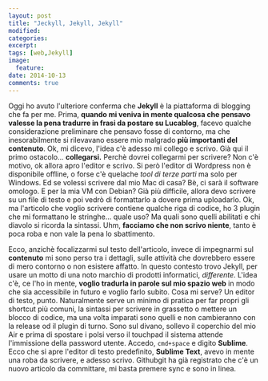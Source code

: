 ```yaml
---
layout: post
title: "Jeckyll, Jekyll, Jekyll"
modified:
categories: 
excerpt:
tags: [web,Jekyll]
image:
  feature:
date: 2014-10-13
comments: true
---
```


Oggi ho avuto l'ulteriore conferma che **Jekyll** è la piattaforma di blogging che fa per me. Prima, **quando mi veniva in mente qualcosa che pensavo valesse la pena tradurre in frasi da postare su Lucablog**, facevo qualche considerazione preliminare che pensavo fosse di contorno, ma che inesorabilmente si rilevavano essere mio malgrado **più importanti del contenuto**. Ok, mi dicevo, l'idea c'è adesso mi collego e scrivo.
Già qui il primo ostacolo... **collegarsi.** Perchè dovrei collegarmi per scrivere? Non c'è motivo, ok allora apro l'editor e scrivo. Si però l'editor di Wordpress non è disponibile offline, o forse c'è quelache *tool di terze parti* ma solo per Windows. Ed se volessi scrivere dal mio Mac di casa? Bè, ci sarà il software omologo. E per la mia VM con Debian? Già più difficile, allora devo scrivere su un file di testo e poi vedrò di formattarlo a dovere prima uploadarlo. Ok, ma l'articolo che voglio scrivere contiene qualche riga di codice, ho 3 plugin che mi formattano le stringhe... quale uso? Ma quali sono quelli abilitati e chi diavolo si ricorda la sintassi. Uhm, **facciamo che non scrivo niente**, tanto è poca roba e non vale la pena lo sbattimento.

Ecco, anzichè focalizzarmi sul testo dell'articolo, invece di impegnarmi sul **contenuto** mi sono perso tra i dettagli, sulle attività che dovrebbero essere di mero contorno o non esistere affatto. In questo contesto trovo Jekyll, per usare un motto di una noto marchio di prodotti informatici, *differente*. L'idea c'è, ce l'ho in mente, **voglio tradurla in parole sul mio spazio web** in modo che sia accessibile in futuro e voglio farlo subito. Cosa mi serve? Un editor di testo, punto. Naturalmente serve un minimo di pratica per far propri gli shortcut più comuni, la sintassi per scrivere in grassetto o mettere un blocco di codice, ma una volta imparati sono quelli e non cambieranno con la release od il plugin di turno. 
Sono sul divano, sollevo il coperchio del mio Air e prima di spostare i polsi verso il touchpad il sistema attende l'immissione della password utente. Accedo, `cmd+space` e digito **Sublime**. Ecco che si apre l'editor di testo predefinito, **Sublime Text**, avevo in mente una roba da scrivere, e adesso scrivo. Githubgit ha già registrato che c'è un nuovo articolo da committare, mi basta premere sync e sono in linea.